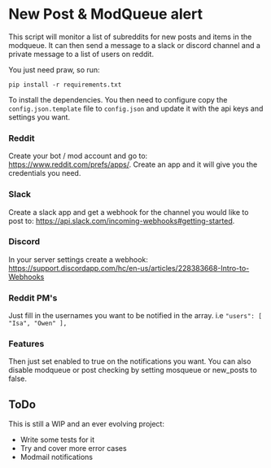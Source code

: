 # New Post & ModQueue alert
This script will monitor a list of subreddits for new posts and items in the modqueue. It can then send a message to a slack or discord channel and a private message to a list of users on reddit. 

You just need praw, so run:

    pip install -r requirements.txt

To install the dependencies. You then need to configure copy the `config.json.template` file to `config.json` and update it with the api keys and settings you want. 

### Reddit 
Create your bot / mod account and go to: https://www.reddit.com/prefs/apps/. Create an app and it will give you the credentials you need. 

### Slack
Create a slack app and get a webhook for the channel you would like to post to: https://api.slack.com/incoming-webhooks#getting-started. 

### Discord
In your server settings create a webhook: https://support.discordapp.com/hc/en-us/articles/228383668-Intro-to-Webhooks

### Reddit PM's
Just fill in the usernames you want to be notified in the array. i.e `"users": [ "Isa", "Owen" ],`

### Features
Then just set enabled to true on the notifications you want. You can also disable modqueue or post checking by setting mosqueue or new_posts to false. 

## ToDo
This is still a WIP and an ever evolving project:

* Write some tests for it
* Try and cover more error cases
* Modmail notifications
